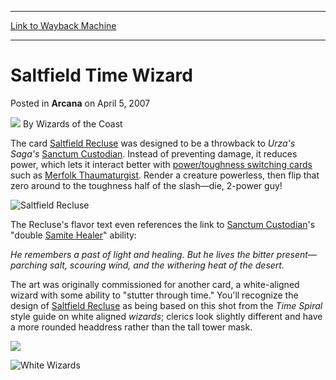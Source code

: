 
---
[Link to Wayback Machine](https://web.archive.org/web/20210429230123/https://magic.wizards.com/en/articles/archive/saltfield-time-wizard-2007-04-05)

[_metadata_:author]:- "Wizards of the Coast"
[_metadata_:description]:- "The card Saltfield Recluse was designed to be a throwback to Urza's Saga's Sanctum Custodian. Instead of preventing damage, it reduces power, which lets it interact better with power/toughness switching cards such as Merfolk Thaumaturgist. Render a creature powerless, then flip that zero around to the toughness half of the slash—die, 2-power guy! The Recluse's flavor text even"
[_metadata_:generator]:- "Drupal 7 (http://drupal.org)"
[_metadata_:node]:- "601856"
[_metadata_:publish_date]:- "2007-04-05"
[_metadata_:source]:- "div-main-content"
[_metadata_:title]:- "Saltfield Time Wizard"
[_metadata_:wayback_capture_timestamp]:- "2021-04-29 23:01:23"
[_metadata_:wayback_raw_url]:- "https://web.archive.org/web/20210429230123id_/https://magic.wizards.com/en/articles/archive/saltfield-time-wizard-2007-04-05"
[_metadata_:wayback_url]:- "https://magic.wizards.com/en/articles/archive/saltfield-time-wizard-2007-04-05"
---


Saltfield Time Wizard
=====================



 Posted in **Arcana**
 on April 5, 2007 






![](https://media.magic.wizards.com/styles/auth_small/public/images/person/wizards_author.jpg)
By Wizards of the Coast












The card [Saltfield Recluse](http://gatherer.wizards.com/Pages/Card/Details.aspx?name=Saltfield+Recluse) was designed to be a throwback to *Urza's Saga's*  [Sanctum Custodian](http://gatherer.wizards.com/Pages/Card/Details.aspx?name=Sanctum+Custodian). Instead of preventing damage, it reduces power, which lets it interact better with [power/toughness switching cards](http://archive.wizards.com/Magic/Magazine/Article.aspx?x=mtgcom/arcana/1255) such as [Merfolk Thaumaturgist](http://gatherer.wizards.com/Pages/Card/Details.aspx?name=Merfolk+Thaumaturgist). Render a creature powerless, then flip that zero around to the toughness half of the slash—die, 2-power guy!



![Saltfield Recluse](http://gatherer.wizards.com/Handlers/Image.ashx?type=card&name=Saltfield+Recluse)

The Recluse's flavor text even references the link to [Sanctum Custodian](http://gatherer.wizards.com/Pages/Card/Details.aspx?name=Sanctum+Custodian)'s "double [Samite Healer](http://gatherer.wizards.com/Pages/Card/Details.aspx?name=Samite+Healer)" ability:


*He remembers a past of light and healing. But he lives the bitter present—parching salt, scouring wind, and the withering heat of the desert.*


The art was originally commissioned for another card, a white-aligned wizard with some ability to "stutter through time." You'll recognize the design of [Saltfield Recluse](http://gatherer.wizards.com/Pages/Card/Details.aspx?name=Saltfield+Recluse) as being based on this shot from the *Time Spiral* style guide on white aligned *wizards*; clerics look slightly different and have a more rounded headdress rather than the tall tower mask.


![](https://media.wizards.com/legacy/magic/images/cardart/plc/saltfield_recluse_640.jpg)


![White Wizards](https://media.magic.wizards.com/image_legacy_migration/magic/images/mtgcom/arcana1000/1306_whitewizards.jpg)








